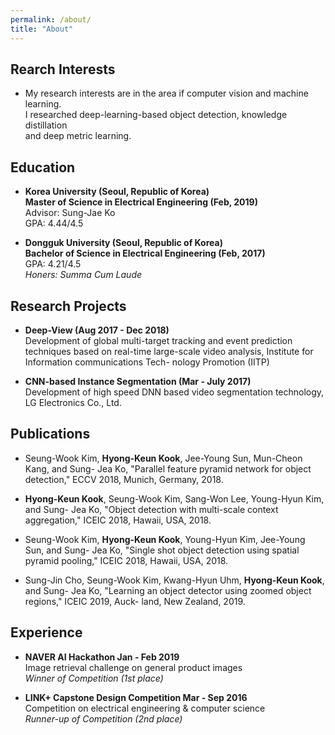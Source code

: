 ```yaml
---
permalink: /about/
title: "About"
---
```


## Rearch Interests
- My research interests are in the area if computer vision and machine learning.  
  I researched deep-learning-based object detection, knowledge distillation  
  and deep metric learning.

## Education
- **Korea University (Seoul, Republic of Korea)**  
  **Master of Science in Electrical Engineering (Feb, 2019)**  
  Advisor: Sung-Jae Ko  
  GPA: 4.44/4.5

- **Dongguk University (Seoul, Republic of Korea)**  
  **Bachelor of Science in Electrical Engineering (Feb, 2017)**  
  GPA: 4.21/4.5  
  *Honers: Summa Cum Laude*
  
## Research Projects
- **Deep-View (Aug 2017 - Dec 2018)**  
  Development of global multi-target tracking and event prediction techniques based on
  real-time large-scale video analysis, Institute for Information communications Tech-
  nology Promotion (IITP)

- **CNN-based Instance Segmentation (Mar - July 2017)**  
  Development of high speed DNN based video segmentation technology, LG Electronics
  Co., Ltd.
  
## Publications
- Seung-Wook Kim, **Hyong-Keun Kook**, Jee-Young Sun, Mun-Cheon Kang, and Sung-
  Jea Ko, "Parallel feature pyramid network for object detection," ECCV 2018, Munich,
  Germany, 2018.

- **Hyong-Keun Kook**, Seung-Wook Kim, Sang-Won Lee, Young-Hyun Kim, and Sung-
  Jea Ko, "Object detection with multi-scale context aggregation," ICEIC 2018, Hawaii,
  USA, 2018.
  
- Seung-Wook Kim, **Hyong-Keun Kook**, Young-Hyun Kim, Jee-Young Sun, and Sung-
  Jea Ko, "Single shot object detection using spatial pyramid pooling," ICEIC 2018,
  Hawaii, USA, 2018.

- Sung-Jin Cho, Seung-Wook Kim, Kwang-Hyun Uhm, **Hyong-Keun Kook**, and Sung-
  Jea Ko, "Learning an object detector using zoomed object regions," ICEIC 2019, Auck-
  land, New Zealand, 2019.
  
## Experience
- **NAVER AI Hackathon Jan - Feb 2019**  
  Image retrieval challenge on general product images  
  *Winner of Competition (1st place)*

- **LINK+ Capstone Design Competition Mar - Sep 2016**  
  Competition on electrical engineering & computer science  
  *Runner-up of Competition (2nd place)*